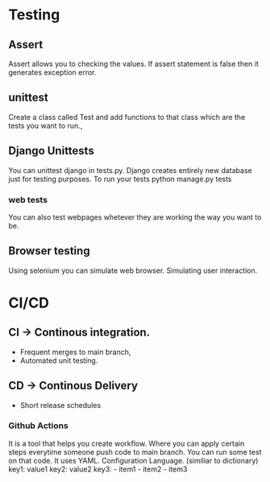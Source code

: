 # Testing
## Assert 
Assert allows you to checking the values. If assert statement is false then it generates exception error.
## unittest
Create a class called Test and add functions to that class which are the tests you want to run.,
## Django Unittests
You can unittest django in tests.py. Django creates entirely new database just for testing purposes.
To run your tests python manage.py tests
### web tests
You can also test webpages whetever they are working the way you want to be. 
## Browser testing
Using selenium you can simulate web browser. Simulating user interaction.
# CI/CD
## CI -> Continous integration.
* Frequent merges to main branch,
* Automated unit testing. 
## CD -> Continous Delivery
* Short release schedules
### Github Actions
It is a tool that helps you create workflow. Where you can apply certain steps everytime
someone push code to main branch. You can run some test on that code.
It uses YAML. Configuration Language. (similiar to dictionary)
key1: value1
key2: value2
key3:
    - item1
    - item2
    - item3